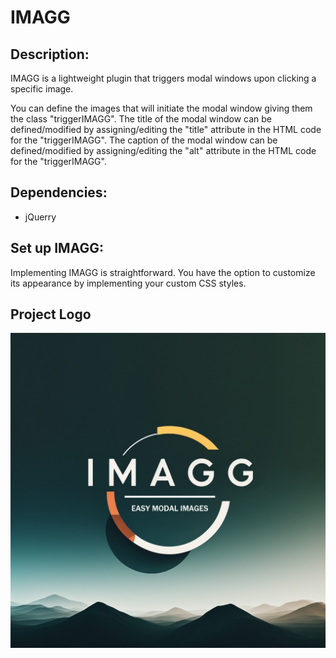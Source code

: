 # IMAGG
## Description:
IMAGG is a lightweight plugin that triggers modal windows upon clicking a specific image.

You can define the images that will initiate the modal window giving them the class "triggerIMAGG".
The title of the modal window can be defined/modified by assigning/editing the "title" attribute in the HTML code for the "triggerIMAGG".
The caption of the modal window can be defined/modified by assigning/editing the "alt" attribute in the HTML code for the "triggerIMAGG".

## Dependencies:
  - jQuerry

## Set up IMAGG:
Implementing IMAGG is straightforward.
You have the option to customize its appearance by implementing your custom CSS styles.

## Project Logo
![alt IMAGG logo](https://github.com/manuelmsni/IMAGG/blob/main/IMAGG.jpg?raw=true)
